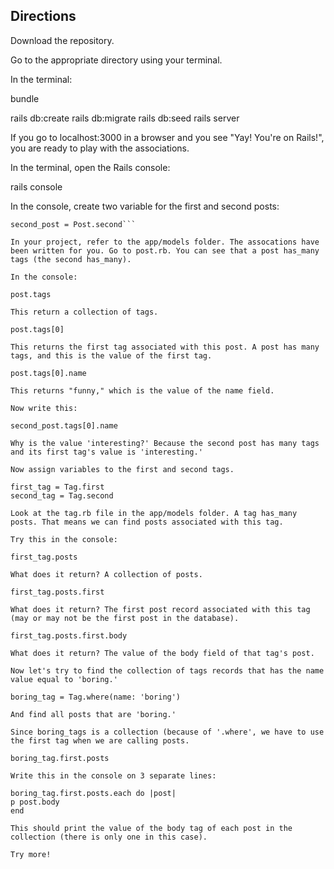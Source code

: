## Directions

Download the repository.

Go to the appropriate directory using your terminal.

In the terminal:

bundle

rails db:create
rails db:migrate
rails db:seed
rails server

If you go to localhost:3000 in a browser and you see "Yay! You're on Rails!", you are ready to play with the associations.


In the terminal, open the Rails console:

rails console

In the console, create two variable for the first and second posts:

```first_post = Post.first
second_post = Post.second```

In your project, refer to the app/models folder. The assocations have been written for you. Go to post.rb. You can see that a post has_many tags (the second has_many).

In the console:

post.tags

This return a collection of tags.

post.tags[0]

This returns the first tag associated with this post. A post has many tags, and this is the value of the first tag.

post.tags[0].name

This returns "funny," which is the value of the name field.

Now write this:

second_post.tags[0].name

Why is the value 'interesting?' Because the second post has many tags and its first tag's value is 'interesting.'

Now assign variables to the first and second tags.

first_tag = Tag.first
second_tag = Tag.second

Look at the tag.rb file in the app/models folder. A tag has_many posts. That means we can find posts associated with this tag.

Try this in the console:

first_tag.posts

What does it return? A collection of posts.

first_tag.posts.first 

What does it return? The first post record associated with this tag (may or may not be the first post in the database).

first_tag.posts.first.body

What does it return? The value of the body field of that tag's post.

Now let's try to find the collection of tags records that has the name value equal to 'boring.'

boring_tag = Tag.where(name: 'boring')

And find all posts that are 'boring.'

Since boring_tags is a collection (because of '.where', we have to use the first tag when we are calling posts.

boring_tag.first.posts

Write this in the console on 3 separate lines:

boring_tag.first.posts.each do |post|
p post.body
end

This should print the value of the body tag of each post in the collection (there is only one in this case).

Try more!



